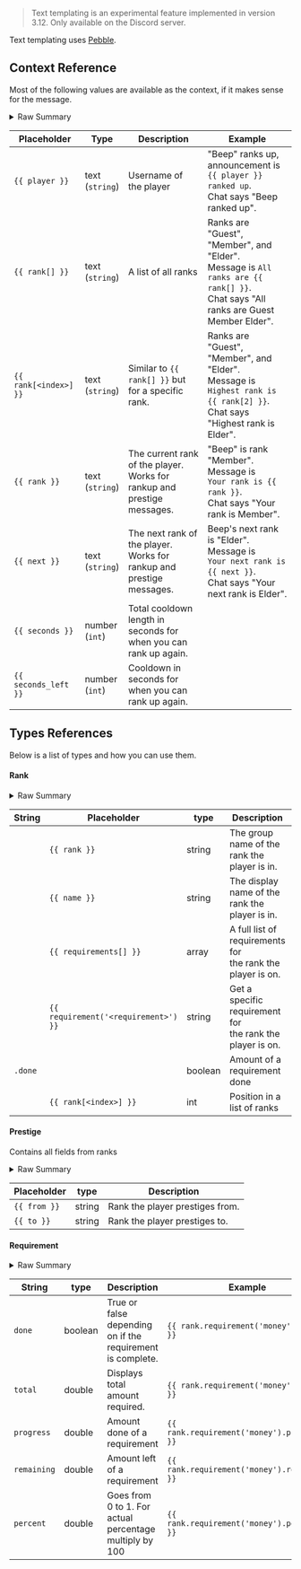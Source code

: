 > Text templating is an experimental feature implemented in version 3.12. Only available on the Discord server.

Text templating uses [Pebble](https://pebbletemplates.io/).

## Context Reference

Most of the following values are available as the context, if it makes sense for the message.
<details>
  <summary>Raw Summary</summary>
  <p>
    player: String<br>
    ranks: Rank[] - a list of all ranks<br>
    rank: Rank or Prestige<br>
    next: Rank or Prestige<br>
    seconds: Int<br>
    seconds_left: Int<br>
  </p>
</details>

Placeholder | Type | Description | Example
--- | --- | --- | ---
`{{ player }}` | text<br>(`string`) | Username of the player | "Beep" ranks up, announcement is `{{ player }} ranked up`.<br>Chat says "Beep ranked up".
`{{ rank[] }}` | text<br>(`string`) | A list of all ranks | Ranks are "Guest", "Member", and "Elder".<br>Message is `All ranks are {{ rank[] }}`.<br>Chat says "All ranks are Guest Member Elder".
`{{ rank[<index>] }}` | text<br>(`string`) | Similar to `{{ rank[] }}` but for a specific rank. | Ranks are "Guest", "Member", and "Elder".<br>Message is `Highest rank is {{ rank[2] }}`.<br>Chat says "Highest rank is Elder".
`{{ rank }}` | text<br>(`string`) | The current rank of the player.<br>Works for rankup and prestige messages. | "Beep" is rank "Member". Message is<br>`Your rank is {{ rank }}`.<br>Chat says "Your rank is Member".
`{{ next }}` | text<br>(`string`) | The next rank of the player.<br>Works for rankup and prestige messages. | Beep's next rank is "Elder". Message is<br>`Your next rank is {{ next }}`.<br>Chat says "Your next rank is Elder".
`{{ seconds }}` | number<br>(`int`) | Total cooldown length in seconds for when you can rank up again.
`{{ seconds_left }}` | number<br>(`int`) | Cooldown in seconds for when you can rank up again.

## Types References

Below is a list of types and how you can use them.

#### Rank

<details>
  <summary>Raw Summary</summary>
  <p>
    rank: String - the group name of the rank<br>
    name: String - the display name of the rank<br>
    requirements: Requirement[] - a list of all the rank's requirements<br>
    requirement('name'): Requirement - get the specified requirement by its name<br>
    done: Boolean - true if the player has completed all requirements<br>
    index: Int - Position in list of ranks<br>
  </p>
</details>

String | Placeholder | type | Description | Example
--- | --- | --- | --- | ---
<br> | `{{ rank }}` | string | The group name of the rank the player is in.
<br> | `{{ name }}` | string | The display name of the rank the player is in.
<br> | `{{ requirements[] }}` | array | A full list of requirements for<br>the rank the player is on.
<br> | `{{ requirement('<requirement>') }}` | string | Get a specific requirement for<br>the rank the player is on. | `{{ requirement('money') }}`
`.done` | | boolean | Amount of a requirement done | `{{ requirement('money').done }}`
<br> | `{{ rank[<index>] }}` | int | Position in a list of ranks | `{{ rank[2] }}`

#### Prestige

Contains all fields from ranks

<details>
  <summary>Raw Summary</summary>
  <p>
    from: String<br>
    to: String
  </p>
</details>

Placeholder | type | Description
--- | --- | ---
`{{ from }}` | string | Rank the player prestiges from.
`{{ to }}` | string | Rank the player prestiges to.

#### Requirement

<details>
  <summary>Raw Summary</summary>
  <p>
    name: String
    done: Boolean
    total: Double
    progress: Double
    remaining: Double - equal to total minus progress
    percent: Double - goes from 0 to 1, for actual percent do {{ (requirement.percent * 100) }}
  </p>
</details>

String | type | Description | Example
--- | --- | --- | --- 
`done` | boolean | True or false depending on if the requirement is complete. | `{{ rank.requirement('money').done }}`
`total` | double | Displays total amount required. | `{{ rank.requirement('money').total }}`
`progress` | double | Amount done of a requirement | `{{ rank.requirement('money').progress }}`
`remaining` | double | Amount left of a requirement | `{{ rank.requirement('money').remaining }}`
`percent` | double | Goes from 0 to 1. For actual percentage multiply by 100 | `{{ rank.requirement('money').percent }}`

